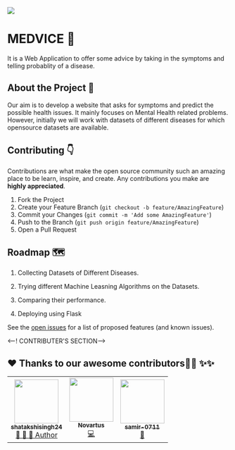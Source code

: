 ![](assets/medvice.gif)
# MEDVICE :heart_decoration:

It is a Web Application to offer some advice by taking in the symptoms and telling probablity of a disease.


## About the Project :thought_balloon:

Our aim is to develop a website that asks for symptoms and predict the possible health issues. It mainly focuses on Mental Health related problems. However, initially we will work with datasets of different diseases for which opensource datasets are available.


## Contributing :point_down:

Contributions are what make the open source community such an amazing place to be learn, inspire, and create. Any contributions you make are **highly appreciated**.

1. Fork the Project
2. Create your Feature Branch (`git checkout -b feature/AmazingFeature`)
3. Commit your Changes (`git commit -m 'Add some AmazingFeature'`)
4. Push to the Branch (`git push origin feature/AmazingFeature`)
5. Open a Pull Request


## Roadmap :world_map:

1. Collecting Datasets of Different Diseases. 

2. Trying different Machine Leasning Algorithms on the Datasets.

3. Comparing their performance.

4. Deploying using Flask

See the [open issues](https://github.com/shatakshisingh24/Medvice/issues) for a list of proposed features (and known issues).


<--! CONTRIBUTER'S SECTION-->

## ❤️ Thanks to our awesome contributors:technologist: ✨✨
<table>
  <tr>
    <td align="center">
            <a href="https://github.com/shatakshisingh24">
              <img src="https://avatars2.githubusercontent.com/u/51313537?v=4" width="100px" alt=""/><br />
              <sub><b>shatakshisingh24</b></sub>
            </a><br/>
            <a href="https://github.com/Jayshah6699/datascience-mashup/commits?author=shatakshisingh24">   
                👑 👀 💬 Author
            </a>
          </td>
    <td align="center">
            <a href="https://github.com/Novartus">
              <img src="https://avatars3.githubusercontent.com/u/62197910?v=4" width="100px" alt=""/><br />
              <sub><b>Novartus</b></sub>
            </a><br/>
            <a href="https://github.com/Jayshah6699/datascience-mashup/commits?author=Novartus">
                💻
            </a>
          </td>
    <td align="center">
            <a href="https://github.com/samir-0711">
              <img src="https://avatars0.githubusercontent.com/u/68433936?v=4" width="100px" alt=""/><br />
              <sub><b>samir-0711</b></sub>
            </a><br/>
            <a href="https://github.com/Jayshah6699/datascience-mashup/commits?author=samir-0711">
                📖
            </a>
          </td>
  </tr>
</table>


